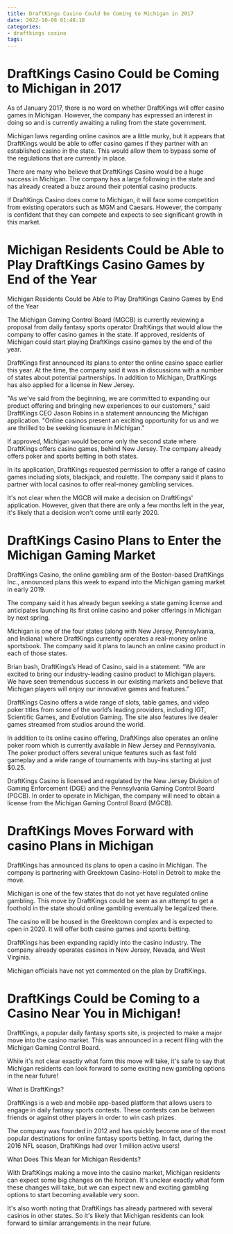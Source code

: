 ```yaml
---
title: DraftKings Casino Could be Coming to Michigan in 2017
date: 2022-10-08 01:48:18
categories:
- draftkings casino
tags:
---
```



#  DraftKings Casino Could be Coming to Michigan in 2017

As of January 2017, there is no word on whether DraftKings will offer casino games in Michigan. However, the company has expressed an interest in doing so and is currently awaiting a ruling from the state government.

Michigan laws regarding online casinos are a little murky, but it appears that DraftKings would be able to offer casino games if they partner with an established casino in the state. This would allow them to bypass some of the regulations that are currently in place.

There are many who believe that DraftKings Casino would be a huge success in Michigan. The company has a large following in the state and has already created a buzz around their potential casino products.

If DraftKings Casino does come to Michigan, it will face some competition from existing operators such as MGM and Caesars. However, the company is confident that they can compete and expects to see significant growth in this market.

#  Michigan Residents Could be Able to Play DraftKings Casino Games by End of the Year

Michigan Residents Could be Able to Play DraftKings Casino Games by End of the Year

The Michigan Gaming Control Board (MGCB) is currently reviewing a proposal from daily fantasy sports operator DraftKings that would allow the company to offer casino games in the state. If approved, residents of Michigan could start playing DraftKings casino games by the end of the year.

DraftKings first announced its plans to enter the online casino space earlier this year. At the time, the company said it was in discussions with a number of states about potential partnerships. In addition to Michigan, DraftKings has also applied for a license in New Jersey.

"As we've said from the beginning, we are committed to expanding our product offering and bringing new experiences to our customers," said DraftKings CEO Jason Robins in a statement announcing the Michigan application. "Online casinos present an exciting opportunity for us and we are thrilled to be seeking licensure in Michigan."

If approved, Michigan would become only the second state where DraftKings offers casino games, behind New Jersey. The company already offers poker and sports betting in both states.

In its application, DraftKings requested permission to offer a range of casino games including slots, blackjack, and roulette. The company said it plans to partner with local casinos to offer real-money gambling services.

It's not clear when the MGCB will make a decision on DraftKings' application. However, given that there are only a few months left in the year, it's likely that a decision won't come until early 2020.

#  DraftKings Casino Plans to Enter the Michigan Gaming Market

DraftKings Casino, the online gambling arm of the Boston-based DraftKings Inc., announced plans this week to expand into the Michigan gaming market in early 2019.

The company said it has already begun seeking a state gaming license and anticipates launching its first online casino and poker offerings in Michigan by next spring.

Michigan is one of the four states (along with New Jersey, Pennsylvania, and Indiana) where DraftKings currently operates a real-money online sportsbook. The company said it plans to launch an online casino product in each of those states.

Brian bash, DraftKings’s Head of Casino, said in a statement: “We are excited to bring our industry-leading casino product to Michigan players. We have seen tremendous success in our existing markets and believe that Michigan players will enjoy our innovative games and features.”

DraftKings Casino offers a wide range of slots, table games, and video poker titles from some of the world’s leading providers, including IGT, Scientific Games, and Evolution Gaming. The site also features live dealer games streamed from studios around the world.

In addition to its online casino offering, DraftKings also operates an online poker room which is currently available in New Jersey and Pennsylvania. The poker product offers several unique features such as fast fold gameplay and a wide range of tournaments with buy-ins starting at just $0.25.

DraftKings Casino is licensed and regulated by the New Jersey Division of Gaming Enforcement (DGE) and the Pennsylvania Gaming Control Board (PGCB). In order to operate in Michigan, the company will need to obtain a license from the Michigan Gaming Control Board (MGCB).

#  DraftKings Moves Forward with casino Plans in Michigan

DraftKings has announced its plans to open a casino in Michigan. The company is partnering with Greektown Casino-Hotel in Detroit to make the move.

Michigan is one of the few states that do not yet have regulated online gambling. This move by DraftKings could be seen as an attempt to get a foothold in the state should online gambling eventually be legalized there.

The casino will be housed in the Greektown complex and is expected to open in 2020. It will offer both casino games and sports betting.

DraftKings has been expanding rapidly into the casino industry. The company already operates casinos in New Jersey, Nevada, and West Virginia.

Michigan officials have not yet commented on the plan by DraftKings.

#  DraftKings Could be Coming to a Casino Near You in Michigan!

DraftKings, a popular daily fantasy sports site, is projected to make a major move into the casino market. This was announced in a recent filing with the Michigan Gaming Control Board.

While it's not clear exactly what form this move will take, it's safe to say that Michigan residents can look forward to some exciting new gambling options in the near future!

What is DraftKings?

DraftKings is a web and mobile app-based platform that allows users to engage in daily fantasy sports contests. These contests can be between friends or against other players in order to win cash prizes.

The company was founded in 2012 and has quickly become one of the most popular destinations for online fantasy sports betting. In fact, during the 2016 NFL season, DraftKings had over 1 million active users!

What Does This Mean for Michigan Residents?

With DraftKings making a move into the casino market, Michigan residents can expect some big changes on the horizon. It's unclear exactly what form these changes will take, but we can expect new and exciting gambling options to start becoming available very soon.

It's also worth noting that DraftKings has already partnered with several casinos in other states. So it's likely that Michigan residents can look forward to similar arrangements in the near future.